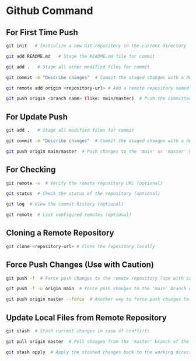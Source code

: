 # Github Command

## For First Time Push
```bash
git init   # Initialize a new Git repository in the current directory

git add README.md   # Stage the README.md file for commit

git add .   # Stage all other modified files for commit

git commit -m "Describe changes"  # Commit the staged changes with a descriptive message

git remote add origin <repository-url> # Add a remote repository named 'origin' with its URL

git push origin <branch name> (like: main/master)  # Push the committed changes to the 'main' branch of the remote repository named 'origin'
```




## For Update Push
```bash
git add .   # Stage all modified files for commit

git commit -m "Describe changes"  # Commit the staged changes with a descriptive message

git push origin main/master  # Push changes to the 'main' or 'master' branch of the remote repository
```




## For Checking
```bash
git remote -v  # Verify the remote repository URL (optional)

git status  # Check the status of the repository (optional)

git log  # View the commit history (optional)

git remote  # List configured remotes (optional)
```




## Cloning a Remote Repository
```bash
git clone <repository-url> # Clone the repository locally
```





## Force Push Changes (Use with Caution)
```bash
git push -f  # Force push changes to the remote repository (use with caution)

git push -f -u origin main  # Force push changes to the 'main' branch of the remote repository 'origin'

git push origin master --force  # Another way to force push changes to the 'master' branch of the remote repository 'origin'
```





## Update Local Files from Remote Repository
```bash
git stash  # Stash current changes in case of conflicts

git pull origin master  # Pull changes from the 'master' branch of the remote repository 'origin'

git stash apply  # Apply the stashed changes back to the working directory
```







